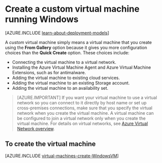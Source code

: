<properties
	pageTitle="Create a custom Windows virtual machine | Windows Azure"
	description="Learn how to create a custom Windows virtual machine from the Azure Management Portal using the classic deployment model."
	services="virtual-machines"
	documentationCenter=""
	authors="cynthn"
	manager="timlt"
	editor="tysonn"
	tags="azure-service-management"/>

<tags
	ms.service="virtual-machines"
	ms.date="01/15/2016"
	wacn.date=""/>

	
# Create a custom virtual machine running Windows


[AZURE.INCLUDE [learn-about-deployment-models](../includes/learn-about-deployment-models-classic-include.md)] 
 


A *custom* virtual machine simply means a virtual machine that you create using the **From Gallery** option because it gives you more configuration choices than the **Quick Create** option. These choices include:

- Connecting the virtual machine to a virtual network.
- Installing the Azure Virtual Machine Agent and Azure Virtual Machine Extensions, such as for antimalware.
- Adding the virtual machine to existing cloud services.
- Adding the virtual machine to an existing Storage account.
- Adding the virtual machine to an availability set.

> [AZURE.IMPORTANT] If you want your virtual machine to use a virtual network so you can connect to it directly by host name or set up cross-premises connections, make sure that you specify the virtual network when you create the virtual machine. A virtual machine can be configured to join a virtual network only when you create the virtual machine. For details on virtual networks, see [Azure Virtual Network overview](/documentation/articles/virtual-networks-overview).


## To create the virtual machine


[AZURE.INCLUDE [virtual-machines-create-WindowsVM](../includes/virtual-machines-create-windowsvm.md)]
